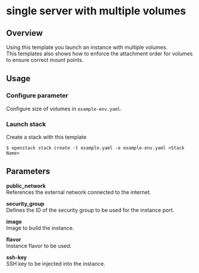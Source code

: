 # single server with multiple volumes

## Overview

Using this template you launch an instance with multiple volumes.   
This templates also shows how to enforce the attachment order for volumes to ensure correct mount points.

## Usage

### Configure parameter

Configure size of volumes in `example-env.yaml`.


### Launch stack
Create a stack with this template
```
$ openstack stack create -t example.yaml -e example-env.yaml <Stack Name>
```

## Parameters

**public_network**  
References the external network connected to the internet.

**security_group**  
Defines the ID of the security group to be used for the instance port.

**image**  
Image to build the instance.

**flavor**  
Instance flavor to be used.

**ssh-key**  
SSH key to be injected into the instance.